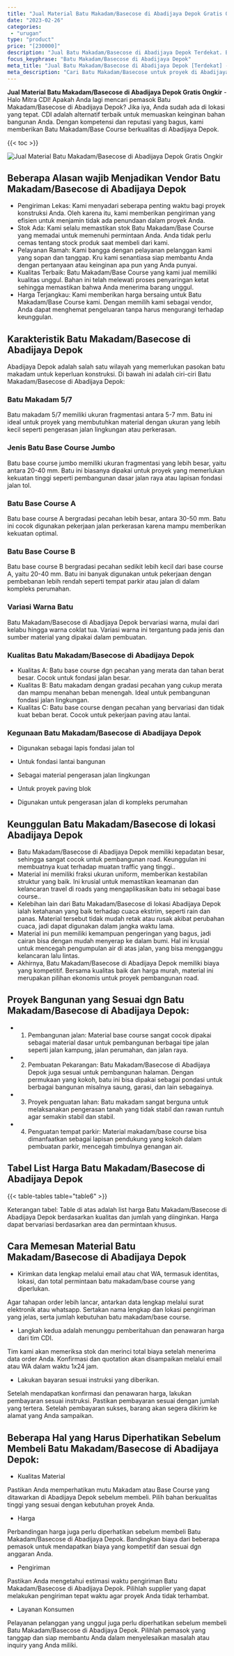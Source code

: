 ```yaml
---
title: "Jual Material Batu Makadam/Basecose di Abadijaya Depok Gratis Ongkir"
date: "2023-02-26"
categories:
 - "urugan"
type: "product"
price: "[230000]"
description: "Jual Batu Makadam/Basecose di Abadijaya Depok Terdekat. Batu Makadam/Basecose ini sering digunakan dalam proyek konstruksi sebagai material jalan yang kuat dan awet. Kontak kami untuk mendapatkan informasi lebih lanjut."
focus_keyphrase: "Batu Makadam/Basecose di Abadijaya Depok"
meta_title: "Jual Batu Makadam/Basecose di Abadijaya Depok [Terdekat] - CDI"
meta_description: "Cari Batu Makadam/Basecose untuk proyek di Abadijaya Depok? Kami memiliki Batu Makadam/Basecose berkualitas untuk material jalan. Raih penawaran terbaik sekarang."
---
```


**Jual Material Batu Makadam/Basecose di Abadijaya Depok Gratis Ongkir** - Halo Mitra CDI! Apakah Anda lagi mencari pemasok Batu Makadam/Basecose di Abadijaya Depok? Jika iya, Anda sudah ada di lokasi yang tepat. CDI adalah alternatif terbaik untuk memuaskan keinginan bahan bangunan Anda. Dengan kompetensi dan reputasi yang bagus, kami memberikan Batu Makadam/Base Course berkualitas di Abadijaya Depok.

{{< toc >}}

![Jual Material Batu Makadam/Basecose di Abadijaya Depok Gratis Ongkir](/images/urugan/batu-makadam-basecose-34.jpg)

## Beberapa Alasan wajib Menjadikan Vendor Batu Makadam/Basecose di Abadijaya Depok

*   Pengiriman Lekas: Kami menyadari seberapa penting waktu bagi proyek konstruksi Anda. Oleh karena itu, kami memberikan pengiriman yang efisien untuk menjamin tidak ada penundaan dalam proyek Anda.
*   Stok Ada: Kami selalu memastikan stok Batu Makadam/Base Course yang memadai untuk memenuhi permintaan Anda. Anda tidak perlu cemas tentang stock produk saat membeli dari kami.
*   Pelayanan Ramah: Kami bangga dengan pelayanan pelanggan kami yang sopan dan tanggap. Kru kami senantiasa siap membantu Anda dengan pertanyaan atau keinginan apa pun yang Anda punyai.
*   Kualitas Terbaik: Batu Makadam/Base Course yang kami jual memiliki kualitas unggul. Bahan ini telah melewati proses penyaringan ketat sehingga memastikan bahwa Anda menerima barang unggul.
*   Harga Terjangkau: Kami memberikan harga bersaing untuk Batu Makadam/Base Course kami. Dengan memilih kami sebagai vendor, Anda dapat menghemat pengeluaran tanpa harus mengurangi terhadap keunggulan.

## Karakteristik Batu Makadam/Basecose di Abadijaya Depok

Abadijaya Depok adalah salah satu wilayah yang memerlukan pasokan batu makadam untuk keperluan konstruksi. Di bawah ini adalah ciri-ciri Batu Makadam/Basecose di Abadijaya Depok:

### Batu Makadam 5/7

Batu makadam 5/7 memiliki ukuran fragmentasi antara 5-7 mm. Batu ini ideal untuk proyek yang membutuhkan material dengan ukuran yang lebih kecil seperti pengerasan jalan lingkungan atau perkerasan.

### Jenis Batu Base Course Jumbo

Batu base course jumbo memiliki ukuran fragmentasi yang lebih besar, yaitu antara 20-40 mm. Batu ini biasanya dipakai untuk proyek yang memerlukan kekuatan tinggi seperti pembangunan dasar jalan raya atau lapisan fondasi jalan tol.

### Batu Base Course A

Batu base course A bergradasi pecahan lebih besar, antara 30-50 mm. Batu ini cocok digunakan pekerjaan jalan perkerasan karena mampu memberikan kekuatan optimal.

### Batu Base Course B

Batu base course B bergradasi pecahan sedikit lebih kecil dari base course A, yaitu 20-40 mm. Batu ini banyak digunakan untuk pekerjaan dengan pembebanan lebih rendah seperti tempat parkir atau jalan di dalam kompleks perumahan.

### Variasi Warna Batu

Batu Makadam/Basecose di Abadijaya Depok bervariasi warna, mulai dari kelabu hingga warna coklat tua. Variasi warna ini tergantung pada jenis dan sumber material yang dipakai dalam pembuatan.

### Kualitas Batu Makadam/Basecose di Abadijaya Depok

*   Kualitas A: Batu base course dgn pecahan yang merata dan tahan berat besar. Cocok untuk fondasi jalan besar.
*   Kualitas B: Batu makadam dengan gradasi pecahan yang cukup merata dan mampu menahan beban menengah. Ideal untuk pembangunan fondasi jalan lingkungan.
*   Kualitas C: Batu base course dengan pecahan yang bervariasi dan tidak kuat beban berat. Cocok untuk pekerjaan paving atau lantai.

### Kegunaan Batu Makadam/Basecose di Abadijaya Depok

*   Digunakan sebagai lapis fondasi jalan tol

*   Untuk fondasi lantai bangunan

*   Sebagai material pengerasan jalan lingkungan

*   Untuk proyek paving blok

*   Digunakan untuk pengerasan jalan di kompleks perumahan

## Keunggulan Batu Makadam/Basecose di lokasi Abadijaya Depok

*   Batu Makadam/Basecose di Abadijaya Depok memiliki kepadatan besar, sehingga sangat cocok untuk pembangunan road. Keunggulan ini membuatnya kuat terhadap muatan traffic yang tinggi..
*   Material ini memiliki fraksi ukuran uniform, memberikan kestabilan struktur yang baik. Ini krusial untuk memastikan keamanan dan kelancaran travel di roads yang mengaplikasikan batu ini sebagai base course..
*   Kelebihan lain dari Batu Makadam/Basecose di lokasi Abadijaya Depok ialah ketahanan yang baik terhadap cuaca ekstrim, seperti rain dan panas. Material tersebut tidak mudah retak atau rusak akibat perubahan cuaca, jadi dapat digunakan dalam jangka waktu lama.
*   Material ini pun memiliki kemampuan pengeringan yang bagus, jadi cairan bisa dengan mudah menyerap ke dalam bumi. Hal ini krusial untuk mencegah pengumpulan air di atas jalan, yang bisa mengganggu kelancaran lalu lintas.
*   Akhirnya, Batu Makadam/Basecose di Abadijaya Depok memiliki biaya yang kompetitif. Bersama kualitas baik dan harga murah, material ini merupakan pilihan ekonomis untuk proyek pembangunan road.

## Proyek Bangunan yang Sesuai dgn Batu Makadam/Basecose di Abadijaya Depok:

*   1. Pembangunan jalan: Material base course sangat cocok dipakai sebagai material dasar untuk pembangunan berbagai tipe jalan seperti jalan kampung, jalan perumahan, dan jalan raya.

*   2. Pembuatan Pekarangan: Batu Makadam/Basecose di Abadijaya Depok juga sesuai untuk pembangunan halaman. Dengan permukaan yang kokoh, batu ini bisa dipakai sebagai pondasi untuk berbagai bangunan misalnya saung, garasi, dan lain sebagainya.

*   3. Proyek penguatan lahan: Batu makadam sangat berguna untuk melaksanakan pengerasan tanah yang tidak stabil dan rawan runtuh agar semakin stabil dan stabil.

*   4. Penguatan tempat parkir: Material makadam/base course bisa dimanfaatkan sebagai lapisan pendukung yang kokoh dalam pembuatan parkir, mencegah timbulnya genangan air.

## Tabel List Harga Batu Makadam/Basecose di Abadijaya Depok

{{< table-tables table="table6" >}}

Keterangan tabel: Table di atas adalah list harga Batu Makadam/Basecose di Abadijaya Depok berdasarkan kualitas dan jumlah yang diinginkan. Harga dapat bervariasi berdasarkan area dan permintaan khusus.

## Cara Memesan Material Batu Makadam/Basecose di Abadijaya Depok

*   Kirimkan data lengkap melalui email atau chat WA, termasuk identitas, lokasi, dan total permintaan batu makadam/base course yang diperlukan.

Agar tahapan order lebih lancar, antarkan data lengkap melalui surat elektronik atau whatsapp. Sertakan nama lengkap dan lokasi pengiriman yang jelas, serta jumlah kebutuhan batu makadam/base course.
*   Langkah kedua adalah menunggu pemberitahuan dan penawaran harga dari tim CDI.

Tim kami akan memeriksa stok dan merinci total biaya setelah menerima data order Anda. Konfirmasi dan quotation akan disampaikan melalui email atau WA dalam waktu 1x24 jam.
*   Lakukan bayaran sesuai instruksi yang diberikan.

Setelah mendapatkan konfirmasi dan penawaran harga, lakukan pembayaran sesuai instruksi. Pastikan pembayaran sesuai dengan jumlah yang tertera. Setelah pembayaran sukses, barang akan segera dikirim ke alamat yang Anda sampaikan.

## Beberapa Hal yang Harus Diperhatikan Sebelum Membeli Batu Makadam/Basecose di Abadijaya Depok:

*   Kualitas Material

Pastikan Anda memperhatikan mutu Makadam atau Base Course yang ditawarkan di Abadijaya Depok sebelum membeli. Pilih bahan berkualitas tinggi yang sesuai dengan kebutuhan proyek Anda.
*   Harga

Perbandingan harga juga perlu diperhatikan sebelum membeli Batu Makadam/Basecose di Abadijaya Depok. Bandingkan biaya dari beberapa pemasok untuk mendapatkan biaya yang kompetitif dan sesuai dgn anggaran Anda.
*   Pengiriman

Pastikan Anda mengetahui estimasi waktu pengiriman Batu Makadam/Basecose di Abadijaya Depok. Pilihlah supplier yang dapat melakukan pengiriman tepat waktu agar proyek Anda tidak terhambat.
*   Layanan Konsumen

Pelayanan pelanggan yang unggul juga perlu diperhatikan sebelum membeli Batu Makadam/Basecose di Abadijaya Depok. Pilihlah pemasok yang tanggap dan siap membantu Anda dalam menyelesaikan masalah atau inquiry yang Anda miliki.